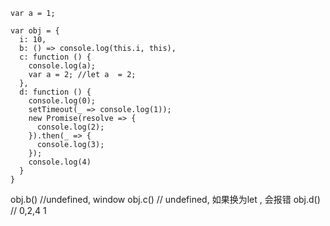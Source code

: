 ```
var a = 1;

var obj = {
  i: 10,
  b: () => console.log(this.i, this),
  c: function () {
    console.log(a);
    var a = 2; //let a  = 2;
  },
  d: function () {
    console.log(0);
    setTimeout(_ => console.log(1));
    new Promise(resolve => {
      console.log(2);
    }).then(_ => {
      console.log(3);
    });
    console.log(4)
  }
}

```
obj.b()   //undefined, window
obj.c()   // undefined, 如果换为let , 会报错
obj.d()   // 0,2,4  1
